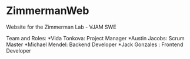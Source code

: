 # ZimmermanWeb
Website for the Zimmerman Lab - VJAM SWE 

Team and Roles:
*Vida Tonkova: Project Manager
*Austin Jacobs: Scrum Master
*Michael Mendel: Backend Developer
*Jack Gonzales : Frontend Developer
